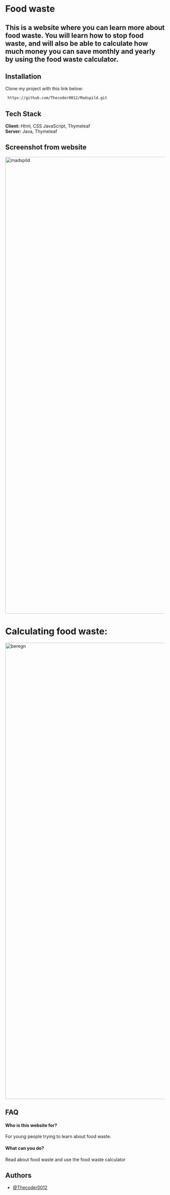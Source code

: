
# Food waste

## This is a website where you can learn more about food waste. You will learn how to stop food waste, and will also be able to calculate how much money you can save monthly and yearly by using the food waste calculator.



## Installation

Clone my project with this link below:

```bash
 https://github.com/Thecoder0012/Madspild.git
```


## Tech Stack

**Client:** Html, CSS JavaScript, Thymeleaf
<br> **Server:** Java, Thymeleaf

## Screenshot from website
<img width="1440" alt="madspild" src="https://user-images.githubusercontent.com/92215742/163459508-fa7803c4-e76c-46a8-8f92-64fe3a492227.png">


# Calculating food waste:
<img width="1439" alt="beregn" src="https://user-images.githubusercontent.com/92215742/163460274-d7d4dcf0-d40c-44d9-90c0-2f4d5a9f3cba.png">



## FAQ

#### Who is this website for?

For young people trying to learn about food waste.

#### What can you do?

Read about food waste and use the food waste calculator


## Authors

- [@Thecoder0012](https://github.com/Thecoder0012)

